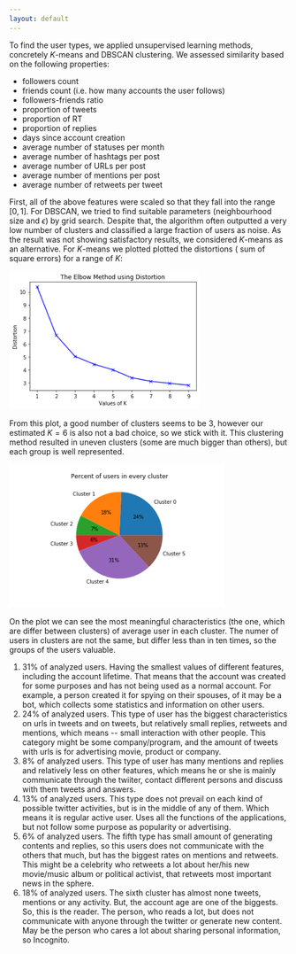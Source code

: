 ```yaml
---
layout: default
---
```


To find the user types, we applied unsupervised learning methods, concretely $K$-means and DBSCAN clustering. We assessed similarity based on the following properties: 
- followers count
- friends count (i.e. how many accounts the user follows)
- followers-friends ratio
- proportion of tweets
- proportion of RT
- proportion of replies
- days since account creation 
- average number of statuses per month
- average number of hashtags per post
- average number of URLs per post
- average number of mentions per post
- average number of retweets per tweet

First, all of the above features were scaled so that they fall into the range $[0,1]$. For DBSCAN, we tried to find suitable parameters (neighbourhood size and $\epsilon$) by grid search. Despite that, the algorithm often outputted a very low number of clusters and classified a large fraction of users as noise. As the result was not showing satisfactory results, we considered $K$-means as an alternative. For $K$-means we plotted plotted the distortions ( sum of square errors) for a range of $K$:

<img src="/assets/img/elbow.png" alt="elbow" style="zoom:90%;" />

From this plot, a good number of clusters seems to be 3, however our estimated $K=6$ is also not a bad choice, so we stick with it. This clustering method resulted in uneven clusters (some are much bigger than others), but each group is well represented.

<img src="/assets/img/users_per_cluster_pie.png" alt="users_per_cluster_pie" style="zoom:90%;" />

On the plot we can see the most meaningful characteristics (the one, which are differ between clusters) of average user in each cluster. The numer of users in clusters are not the same, but differ less than in ten times, so the groups of the users valuable. 
1. $31\%$ of analyzed users. Having the smallest values of different features, including the account lifetime. That means that the account was created for some purposes and has not being used as a normal account. For example, a person created it for spying on their spouses, of it may be a bot, which collects some statistics and information on other users. 
2. $24\%$ of analyzed users. This type of user has the biggest characteristics on urls in tweets and on tweets, but relatively small replies, retweets and mentions, which means -- small interaction with other people. This category might be some company/program, and the amount of tweets with urls is for advertising movie, product or company.
3. $8\%$ of analyzed users. This type of user has many mentions and replies and relatively less on other features, which means he or she is mainly communicate through the twiiter, contact different persons and discuss with them tweets and answers.
4. $13\%$ of analyzed users. This type does not prevail on each kind of possible twitter activities, but is in the middle of any of them. Which means it is regular active user. Uses all the functions of the applications, but not follow some purpose as popularity or advertising.
5. $6\%$ of analyzed users. The fifth type has small amount of generating contents and replies, so this users does not communicate with the others that much, but has the biggest rates on mentions and retweets. This might be a celebrity who retweets a lot about her/his new movie/music album or political activist, that retweets most important news in the sphere. 
6. $18\%$ of analyzed users. The sixth cluster has almost none tweets, mentions or any activity. But, the account age are one of the biggests. So, this is the reader. The person, who reads a lot, but does not communicate with anyone through the twitter or generate new content. May be the person who cares a lot about sharing personal information, so Incognito.